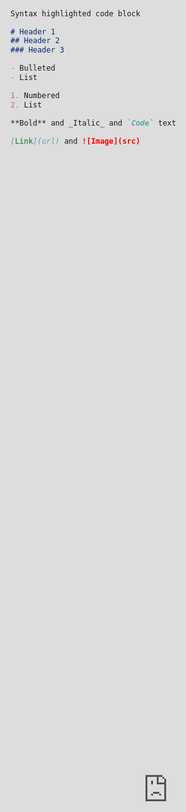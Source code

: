 [![hello there](https://res.cloudinary.com/marcomontalbano/image/upload/v1595964721/video_to_markdown/images/vimeo--198212082-c05b58ac6eb4c4700831b2b3070cd403.jpg)](https://vimeo.com/198212082 "hello there")

<iframe src="https://player.vimeo.com/video/198212082" style="position:absolute;top:0;left:0;width:100%;height:100%;" frameborder="0" allow="autoplay; fullscreen" allowfullscreen></iframe></div><script src="https://player.vimeo.com/api/player.js"></script>
<p><a href="https://vimeo.com/198212082">Randomized Experiments</a> from <a href="https://vimeo.com/modu">Duke University Mod-U</a> on <a href="https://vimeo.com">Vimeo</a>.</p>
<p>This module introduces the idea of randomized experiments, and why they help us learn causal effects.<br />
<br />
The Causal Inference Bootcamp is created by Duke University&#039;s Education and Human Development Incubator (EHDi) at Duke&#039;s Social Sciences Research Institute.  <br />
<br />
See our other modules on many related topics at Mod-U: https://modu.ssri.duke.edu</p>


## Poll 1: Can you click here?

If you like this poll, click on number 3:

[![](https://api.gh-polls.com/poll/01EEBDDQ7WSQDC2JHHAAFAY8T5/Option%201)](https://api.gh-polls.com/poll/01EEBDDQ7WSQDC2JHHAAFAY8T5/Option%201/vote)
[![](https://api.gh-polls.com/poll/01EEBDDQ7WSQDC2JHHAAFAY8T5/Option%202)](https://api.gh-polls.com/poll/01EEBDDQ7WSQDC2JHHAAFAY8T5/Option%202/vote)
[![](https://api.gh-polls.com/poll/01EEBDDQ7WSQDC2JHHAAFAY8T5/option%203)](https://api.gh-polls.com/poll/01EEBDDQ7WSQDC2JHHAAFAY8T5/option%203/vote)

## Answer:

<details><summary>Click arrow to reveal answer</summary>
<p>

It's 3, yep, nice job.

</p>
</details>




## Welcome to GitHub Pages

You can use the [editor on GitHub](https://github.com/speckart/speckart.github.io/edit/master/index.md) to maintain and preview the content for your website in Markdown files.

Whenever you commit to this repository, GitHub Pages will run [Jekyll](https://jekyllrb.com/) to rebuild the pages in your site, from the content in your Markdown files.

### Markdown

Markdown is a lightweight and easy-to-use syntax for styling your writing. It includes conventions for

```markdown
Syntax highlighted code block

# Header 1
## Header 2
### Header 3

- Bulleted
- List

1. Numbered
2. List

**Bold** and _Italic_ and `Code` text

[Link](url) and ![Image](src)
```

For more details see [GitHub Flavored Markdown](https://guides.github.com/features/mastering-markdown/).

### Jekyll Themes

Your Pages site will use the layout and styles from the Jekyll theme you have selected in your [repository settings](https://github.com/speckart/speckart.github.io/settings). The name of this theme is saved in the Jekyll `_config.yml` configuration file.

### Support or Contact

Having trouble with Pages? Check out our [documentation](https://help.github.com/categories/github-pages-basics/) or [contact support](https://github.com/contact) and we’ll help you sort it out.
